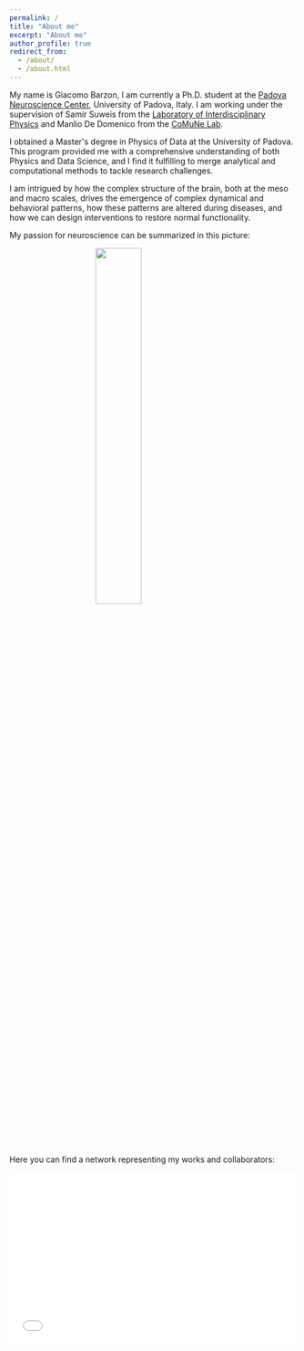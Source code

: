 ```yaml
---
permalink: /
title: "About me"
excerpt: "About me"
author_profile: true
redirect_from: 
  - /about/
  - /about.html
---
```


My name is Giacomo Barzon, I am currently a Ph.D. student at the [Padova Neuroscience Center](https://pnc.unipd.it), University of Padova, Italy. I am working under the supervision of Samir Suweis from the [Laboratory of Interdisciplinary Physics](https://liphlab.com/) and Manlio De Domenico from the [CoMuNe Lab](https://manliodedomenico.com).

I obtained a Master's degree in Physics of Data at the University of Padova. This program provided me with a comprehensive understanding of both Physics and Data Science, and I find it fulfilling to merge analytical and computational methods to tackle research challenges.

I am intrigued by how the complex structure of the brain, both at the meso and macro scales, drives the emergence of complex dynamical and behavioral patterns, how these patterns are altered during diseases, and how we can design interventions to restore normal functionality.

My passion for neuroscience can be summarized in this picture:

<image src="/images/brain_lick.jpg" width="40%" style="display:block;margin-left:auto;margin-right:auto;padding-bottom:15px;"></image>

Here you can find a network representing my works and collaborators:
<iframe src="/collab_net/network.html" height="300" width="100%" style="border: none"></iframe>
